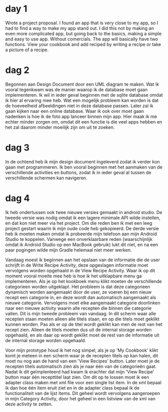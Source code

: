 # day 1
Wrote a project proposal. I found an app that is very close to my app, so I had to find a way to make my app stand out. I did this not by making an even more complicated app, but going back to the basics, making a simple and easy to use app. Without comercials. The app will basically have two functions. View your cookbook and add reciped by writing a recipe or take a picture of a recipe. 

# dag 2
Begonnen aan Design Document door een UML diagram te maken. Wat ik vooral tegenkwam was de manier waarop ik de database moet gaan implementeren. Ik wil in ieder geval beginnen met de sqlite database omdat ik hier al ervaring mee heb. Wat een mogelijk probleem kan worden is dat de hoeveelheid afbeeldingen niet in deze database passen. Later zal ik gaan kijken naar een online database. Waar ik ook over moet gaan nadenken is hoe ik de foto app lanceer binnen mijn app. Hier maak ik me echter minder zorgen om, omdat dit een functie is die veel apps hebben en het zal daarom minder moeilijk zijn om uit te zoeken. 

# dag 3
In de ochtend heb ik mijn design document ingeleverd zodat ik verder kon gaan met programmeren. Ik ben vooral beginnen met het aanmaken van de verschillende activities en buttons, zodat ik in ieder geval al tussen de verschillende schermen kan navigeren. 

# dag 4
Ik heb ondertussen ook twee nieuwe versies gemaakt in android studio. De tweede versie was nodig omdat ik een lagere minimale API wilde instellen, en dat kon niet meer via het project. Om die reden ben ik met een leeg project gestart waarin ik mijn oude code heb gekopieerd. De derde versie heb ik moeten maken omdat ik probeerde mijn telefoon aan mijn Android Studio te koppelen. Vanwege een onverklaarbare reden (waarschijnlijk omdat ik Android Studio op een MacBook gebruik) lukt dit niet, en na een paar pogingen wilde mijn Gradle helemaal niet meer werken. 

Vandaag moest ik beginnen aan het opslaan van de informatie die de user schrijft in de Write Recipe Activity, deze opgeslagen informatie moet vervolgens worden opgehaald in de View Recipe Activity. Waar ik op dit moment vooral moeite mee heb is hoe ik het uitklapbare menu ga implementeren. Als je op het kookboek menu klikt moeten de verschillende categorieen worden uitgeklapt. Het probleem is dat deze categorieen dynamisch worden aangemaakt door de user, ze voeren bij een nieuw recept een categorie in, en deze wordt dan automatisch aangemaakt als nieuwe categorie. Vervolgens moet elke aangemaakt categorie doorlinken naar een nieuwe activity waarin alle recepten die binnen die categorie vallen. Dit is mijn tweede probleem van vandaag. In dit scherm waar alle recepten staan moeten alleen alle titels staan, en op die titels moet geklikt kunnen worden. Pas als er op de titel wordt geklikt kan men de rest van het recept zien. Alleen de titels moeten dus uit de internal storage worden opgehaald, en als daar op wordt geklikt moet de rest van de informatie uit de internal storage worden opgehaald. 

Voor mijn prototype houd ik het nog simpel, als je op 'My Cookbook' klikt komt je meteen in een scherm waar je de recepten titels op kan halen, dit moet nu nog aan de hand van een 'View Recipes' button. Later moet je de recepten titels automatisch zien als je naar één van de categorieën gaat. Nadat ik dit geïmplenteerd had kwam ik erachter dat mijn 'View Recipe' button maar één recepttitel laat zien. Om dit op te lossen moet ik een adapter class maken met xml file voor een single list item. In de xml bepaal ik dan hoe één item eruit ziet en in de adapter class bepaal ik de functionaliteit van de lijst items. Dit geheel wordt vervolgens aangeroepen in mijn Category Activity, door het geheel in een listview van de xml van deze activity te zetten. 
